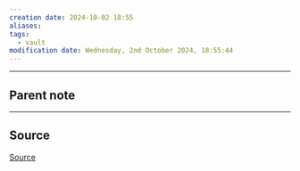 ```yaml
---
creation date: 2024-10-02 18:55
aliases: 
tags:
  - vault
modification date: Wednesday, 2nd October 2024, 18:55:44
---
```

---

## Parent note
---

## Source
[Source](obsidian://adv-uri?vault=mathematics&filepath=Notes%2FAnalog%20Differential%20Amplifier.md)